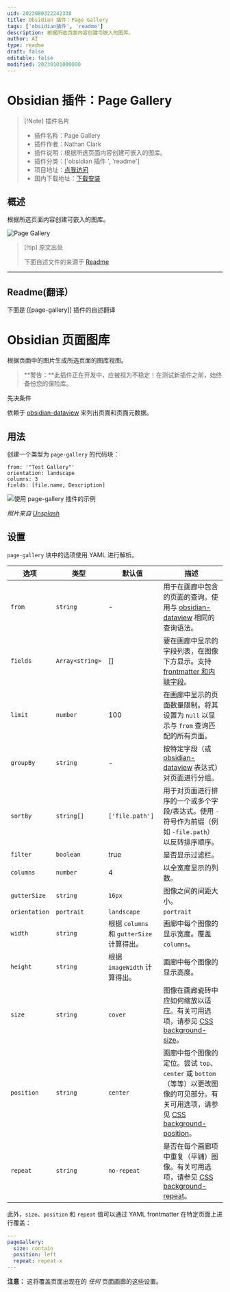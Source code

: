 ```yaml
---
uid: 2023080322242338
title: Obsidian 插件：Page Gallery
tags: ['obsidian插件', 'readme']
description: 根据所选页面内容创建可嵌入的图库。
author: AI
type: readme
draft: false
editable: false
modified: 20230101000000
---
```


# Obsidian 插件：Page Gallery

> [!Note] 插件名片
> - 插件名称：Page Gallery
> - 插件作者：Nathan Clark
> - 插件说明：根据所选页面内容创建可嵌入的图库。
> - 插件分类：['obsidian 插件 ', 'readme']
> - 项目地址：[点我访问](https://github.com/tokenshift/obsidian-page-gallery)
> - 国内下载地址：[下载安装](https://pkmer.cn/products/plugin/pluginMarket/?page-gallery)

## 概述

根据所选页面内容创建可嵌入的图库。

![Page Gallery](https://cdn.pkmer.cn/covers/page-gallery.png!pkmer)

> [!tip] 原文出处
>
>下面自述文件的来源于 [Readme](https://ghproxy.net/https://raw.githubusercontent.com/tokenshift/obsidian-page-gallery/main/README.md)
>

---

## Readme(翻译）

下面是 [[page-gallery]] 插件的自述翻译

# Obsidian 页面图库

根据页面中的图片生成所选页面的图库视图。

> **警告：**此插件正在开发中，应被视为不稳定！在测试新插件之前，始终备份您的保险库。

先决条件

依赖于 [obsidian-dataview](https://github.com/blacksmithgu/obsidian-dataview) 来列出页面和页面元数据。

## 用法

创建一个类型为 `page-gallery` 的代码块：

```page-gallery
from: '"Test Gallery"'
orientation: landscape
columns: 3
fields: [file.name, Description]
```

![使用 page-gallery 插件的示例](./docs/example.png)

*照片来自 [Unsplash](https://unsplash.com/)*

## 设置

`page-gallery` 块中的选项使用 YAML 进行解析。

| 选项 | 类型 | 默认值 | 描述 |
|--------|------|---------|-------------|
|`from`|`string`|-|用于在画廊中包含的页面的查询。使用与 [obsidian-dataview](https://github.com/blacksmithgu/obsidian-dataview) 相同的查询语法。|
|`fields`|`Array<string>`|[]|要在画廊中显示的字段列表，在图像下方显示。支持 [frontmatter 和内联字段](https://blacksmithgu.github.io/obsidian-dataview/data-annotation/)。|
|`limit`|`number`|100|在画廊中显示的页面数量限制。将其设置为 `null` 以显示与 `from` 查询匹配的所有页面。|
|`groupBy`|`string`|-|按特定字段（或 [obsidian-dataview](https://github.com/blacksmithgu/obsidian-dataview) 表达式）对页面进行分组。|
|`sortBy`|`string[]`|`['file.path']`|用于对页面进行排序的一个或多个字段/表达式。使用 `-` 符号作为前缀（例如 `-file.path`）以反转排序顺序。|
|`filter`|`boolean`|true|是否显示过滤栏。|
|`columns`|`number`|4|以全宽度显示的列数。|
|`gutterSize`|`string`|`16px`|图像之间的间距大小。|
|`orientation`|`portrait`|`landscape`|`portrait`|以纵向或横向模式显示样式。这控制了默认的 `width`（见下文）。|
|`width`|`string`|根据 `columns` 和 `gutterSize` 计算得出。|画廊中每个图像的显示宽度。覆盖 `columns`。|
|`height`|`string`|根据 `imageWidth` 计算得出。|画廊中每个图像的显示高度。|
|`size`|`string`|`cover`|图像在画廊瓷砖中应如何缩放以适应。有关可用选项，请参见 [CSS background-size](https://developer.mozilla.org/en-US/docs/Web/CSS/background-size)。|
|`position`|`string`|`center`|画廊中每个图像的定位。尝试 `top`、`center` 或 `bottom`（等等）以更改图像的可见部分。有关可用选项，请参见 [CSS background-position](https://developer.mozilla.org/en-US/docs/Web/CSS/background-position)。|
|`repeat`|`string`|`no-repeat`|是否在每个画廊项中重复（平铺）图像。有关可用选项，请参见 [CSS background-repeat](https://developer.mozilla.org/en-US/docs/Web/CSS/background-repeat)。|

此外，`size`、`position` 和 `repeat` 值可以通过 YAML frontmatter 在特定页面上进行覆盖：

```yaml
---
pageGallery:
  size: contain
  position: left
  repeat: repeat-x
---
```

**注意：** 这将覆盖页面出现在的 *任何* 页面画廊的这些设置。
